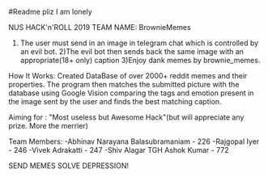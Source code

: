 #Readme pliz I am lonely

NUS HACK'n'ROLL 2019
TEAM NAME: BrownieMemes



1) The user must send in an image in telegram chat which is controlled by an evil bot.
2)The evil bot then sends back the same image with an appropriate(18+ only) caption
3)Enjoy dank memes by brownie_memes.

How It Works:
Created DataBase of over 2000+ reddit memes and their properties.
The program then matches the submitted picture with the database using Google Vision comparing the tags and emotion present in the image sent by the user and finds the best matching caption.

Aiming for : "Most useless but Awesome Hack"(but will appreciate any prize. More the merrier)





Team Members:
-Abhinav Narayana Balasubramaniam - 226
-Rajgopal Iyer - 246
-Vivek Adrakatti - 247
-Shiv Alagar TGH Ashok Kumar - 772



SEND MEMES SOLVE DEPRESSION!
